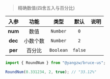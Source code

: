 > 精确数值(四舍五入与百分比)

入参|功能|类型|默认|说明
:-:|:-:|:-:|:-:|-
**num**|数值|`Number`|`0`
**dec**|小数个数|`Number`|`2`
**per**|百分比|`Boolean`|`false`

```js
import { RoundNum } from "@yangzw/bruce-us";

RoundNum(0.331234, 2, true); // "33.12%"
```